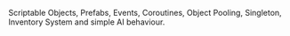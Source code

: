 Scriptable Objects, Prefabs, Events, Coroutines, Object Pooling, Singleton, Inventory System and simple AI behaviour.
 
